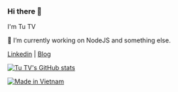 ### Hi there 👋

I'm Tu TV

🔭 I’m currently working on NodeJS and something else.

[Linkedin](https://www.linkedin.com/in/tutv) | [Blog](https://tutv.dev)

[![Tu TV's GitHub stats](https://github-readme-stats.vercel.app/api?username=tutv&count_private=true&show_icons=true&theme=dracula)](https://github.com/tutv)

[![Made in Vietnam](https://raw.githubusercontent.com/webuild-community/badge/master/svg/made.svg)](https://medium.com/@tutv)
